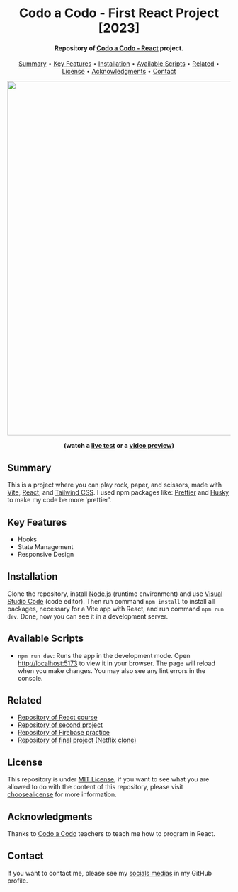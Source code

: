 <h1 align="center">
    Codo a Codo - First React Project [2023]
</h1>

<h4 align="center">
    Repository of <a href="https://inscripcionesagencia.bue.edu.ar/codoacodo/" target="_blank">Codo a Codo - React<a> project.
</h4>

<p align="center">
    <a href="#----summary">Summary</a> •
    <a href="#----key-features">Key Features</a> •
    <a href="#----installation">Installation</a> •
    <a href="#----available-scripts">Available Scripts</a> •
    <a href="#----related">Related</a> •
    <a href="#----license">License</a> •
    <a href="#----acknowledgments">Acknowledgments</a> •
    <a href="#----contact">Contact</a>
</p>

<p align="center">
    <a href="https://codo-codo-react-project-01-2023.vercel.app/" target="_blank">
        <img src="https://user-images.githubusercontent.com/88015479/227704865-a4f71f74-9bfd-456f-a667-639c6b4c1053.jpg" width="800">
    </a>
</p>

<p align="center">
    <strong>(watch a <a href="https://codo-codo-react-project-01-2023.vercel.app/" target="_blank">live test</a> or a <a href="https://www.youtube.com/watch?v=HlgM9YFNFZI" target="_blank">video preview</a>)</strong>
</p>

<h2>
    Summary
</h2>
<p>
    This is a project where you can play rock, paper, and scissors, made with <a href="https://vitejs.dev/" target="_blank">Vite</a>, <a href="https://reactjs.org/" target="_blank">React</a>, and <a href="https://tailwindcss.com/" target="_blank">Tailwind CSS</a>. I used npm packages like: <a href="https://prettier.io/" target="_blank">Prettier</a> and <a href="https://github.com/typicode/husky" target="_blank">Husky</a> to make my code be more 'prettier'.
</p>

<h2>
    Key Features
</h2>
<p>
    <ul>
        <li>
            Hooks
        </li>
        <li>
            State Management
        </li>
        <li>
            Responsive Design
        </li>
    </ul>
</p>

<h2>
    Installation
</h2>
<p>
    Clone the repository, install <a href="https://nodejs.org/es/" target="_blank">Node.js</a> (runtime environment) and use <a href="https://code.visualstudio.com/" target="_blank">Visual Studio Code</a> (code editor). Then run command <code>npm install</code> to install all packages, necessary for a Vite app with React, and run command <code>npm run dev</code>. Done, now you can see it in a development server.
</p>

<h2>
    Available Scripts
</h2>
<p>
    <ul>
        <li>
            <code>npm run dev</code>: Runs the app in the development mode. Open <a href="http://localhost:5173" target="_blank">http://localhost:5173</a> to view it in your browser. The page will reload when you make changes. You may also see any lint errors in the console.
        </li>
    </ul>
</p>

<h2>
    Related
</h2>
<p>
    <ul>    
        <li>
            <a href="https://github.com/hozlucas28/Codo-Codo-React-2023" target="_blank">Repository of React course</a>
        </li>
        <li>
            <a href="https://github.com/hozlucas28/Codo-Codo-React-Project-02-2023" target="_blank">Repository of second project</a>
        </li>
        <li>
            <a href="https://github.com/hozlucas28/Codo-Codo-React-Firebase-Practice-2023" target="_blank">Repository of Firebase practice</a>
        </li>
        <li>
            <a href="https://github.com/hozlucas28/Codo-Codo-React-Flix-Clone-2023" target="_blank">Repository of final project (Netflix clone)</a>
        </li>
    </ul>
</p>

<h2>
    License
</h2>
<p>
    This repository is under <a href="./LICENSE" target="_blank">MIT License</a>, if you want to see what you are allowed to do with the content of this repository, please visit <a href="https://choosealicense.com/licenses/" target="_blank">choosealicense</a> for more information.
</p>

<h2>
    Acknowledgments
</h2>
<p>
    Thanks to <a href="https://inscripcionesagencia.bue.edu.ar/codoacodo/" target="_blank">Codo a Codo</a> teachers to teach me how to program in React.
</p>

<h2>
    Contact
</h1>
<p>
    If you want to contact me, please see my <a href="https://github.com/hozlucas28" target="_blank">socials medias</a> in my GitHub profile.
</p>
